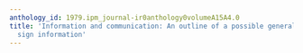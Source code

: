 ```yaml
---
anthology_id: 1979.ipm_journal-ir0anthology0volumeA15A4.0
title: 'Information and communication: An outline of a possible general theory of
  sign information'
---
```

